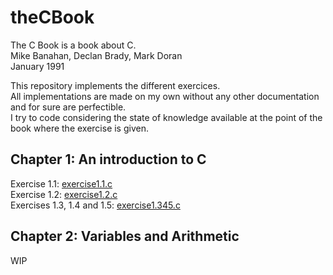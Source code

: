 # theCBook
The C Book is a book about C.  
Mike Banahan,  Declan Brady, Mark Doran  
January 1991  

This repository implements the different exercices.  
All implementations are made on my own without any other documentation and for sure are perfectible.  
I try to code considering the state of knowledge available at the point of the book where the exercise is given.   

## Chapter 1: An introduction to C
Exercise 1.1: [exercise1.1.c](exercise1.1.c)  
Exercise 1.2: [exercise1.2.c](exercise1.2.c)  
Exercises 1.3, 1.4 and 1.5: [exercise1.345.c](exercise1.345.c)  

## Chapter 2: Variables and Arithmetic
WIP

